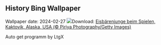 ## History Bing Wallpaper
Wallpaper date: 2024-02-27
![](https://www.bing.com/th?id=OHR.PolarBearCubs_DE-DE7089509348_UHD.jpg&w=1000)Download: [Eisbärenjunge beim Spielen, Kaktovik, Alaska, USA (© Piriya Photography/Getty Images)](https://www.bing.com/th?id=OHR.PolarBearCubs_DE-DE7089509348_UHD.jpg)

Auto get programm by LtgX
